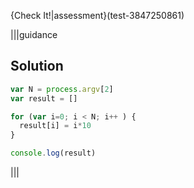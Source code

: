 {Check It!|assessment}(test-3847250861)

|||guidance
## Solution
```javascript
var N = process.argv[2]
var result = []

for (var i=0; i < N; i++ ) {
  result[i] = i*10
}

console.log(result)
```
|||
